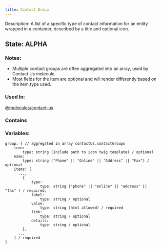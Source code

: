 ```yaml
---
title: Contact Group
---
```

Description: A list of a specific type of contact information for an entity wrapped in a container, described by a title and optional icon.

## State: ALPHA
### Notes:
* Multiple contact groups are often aggregated into an array, used by Contact Us molecule.
* Most fields for the item are optional and will render differently based on the item.type used.
### Used In:
[@molecules/contact-us](?p=molecules-contact-us)

### Contains


### Variables:
~~~
group: { // aggregated in array contactUs.contactGroups
    icon:
        type: string (include path to icon twig template) / optional
    name:
        type: string ("Phone" || "Online" || "Address" || "Fax") / optional
    items: [
      ...,
        {
            type: 
                type: string ("phone" || "online" || "address" || "fax" ) / required,
            label:
                type: string / optional
            value:
                type: string (html allowed) / required
            link:
                type: string / optional
            details: 
                type: string / optional
        },
      ...
    ] / required
}
~~~
